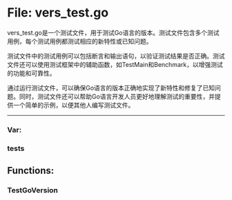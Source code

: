 # File: vers_test.go

vers_test.go是一个测试文件，用于测试Go语言的版本。测试文件包含多个测试用例，每个测试用例都测试相应的新特性或已知问题。

测试文件中的测试用例可以包括断言和输出语句，以验证测试结果是否正确。测试文件还可以使用测试框架中的辅助函数，如TestMain和Benchmark，以增强测试的功能和可靠性。

通过运行测试文件，可以确保Go语言的版本正确地实现了新特性和修复了已知问题。同时，测试文件还可以帮助Go语言开发人员更好地理解测试的重要性，并提供一个简单的示例，以便其他人编写测试文件。




---

### Var:

### tests





## Functions:

### TestGoVersion





